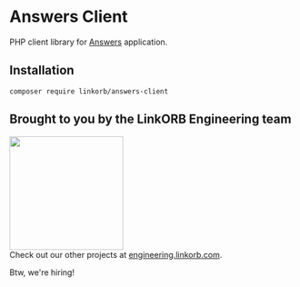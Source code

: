 # Answers Client

PHP client library for [Answers](https://github.com/linkorb/answers) application.

## Installation

```
composer require linkorb/answers-client
```

## Brought to you by the LinkORB Engineering team

<img src="http://www.linkorb.com/d/meta/tier1/images/linkorbengineering-logo.png" width="200px" /><br />
Check out our other projects at [engineering.linkorb.com](http://engineering.linkorb.com).

Btw, we're hiring!
